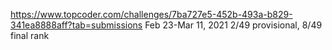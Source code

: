 https://www.topcoder.com/challenges/7ba727e5-452b-493a-b829-341ea8888aff?tab=submissions
Feb 23-Mar 11, 2021
2/49 provisional, 8/49 final rank